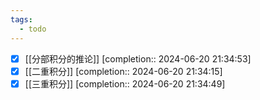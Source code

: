```yaml
---
tags:
  - todo
---
```

- [x] [[分部积分的推论]] [completion:: 2024-06-20 21:34:53]
- [x] [[二重积分]] [completion:: 2024-06-20 21:34:15]
- [x] [[三重积分]] [completion:: 2024-06-20 21:34:49]